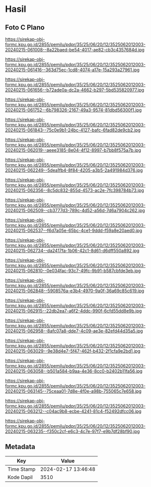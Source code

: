 # Hasil

## Foto C Plano

https://sirekap-obj-formc.kpu.go.id/2855/pemilu/pdpr/35/25/06/20/12/3525062012003-20240215-061008--8a22baed-be54-4017-ae82-cb3c4357684d.jpg

https://sirekap-obj-formc.kpu.go.id/2855/pemilu/pdpr/35/25/06/20/12/3525062012003-20240215-061416--363d75ec-1cd8-4074-a17e-15a293a27961.jpg

https://sirekap-obj-formc.kpu.go.id/2855/pemilu/pdpr/35/25/06/20/12/3525062012003-20240215-061656--b72ade0a-dc2a-4662-b297-5bd535820977.jpg

https://sirekap-obj-formc.kpu.go.id/2855/pemilu/pdpr/35/25/06/20/12/3525062012003-20240215-061752--6b798326-2167-49a3-9574-81dbd56300f1.jpg

https://sirekap-obj-formc.kpu.go.id/2855/pemilu/pdpr/35/25/06/20/12/3525062012003-20240215-061843--75c0e9b1-24bc-4127-bafc-6fad82de9cb2.jpg

https://sirekap-obj-formc.kpu.go.id/2855/pemilu/pdpr/35/25/06/20/12/3525062012003-20240215-062019--aeee3185-8e04-4f12-8997-b7bb8f575a7b.jpg

https://sirekap-obj-formc.kpu.go.id/2855/pemilu/pdpr/35/25/06/20/12/3525062012003-20240215-062249--5dea1fb4-8f84-4205-a3b5-2a491984d376.jpg

https://sirekap-obj-formc.kpu.go.id/2855/pemilu/pdpr/35/25/06/20/12/3525062012003-20240215-062356--8c5dc832-855d-4573-ac2e-7fc398784b73.jpg

https://sirekap-obj-formc.kpu.go.id/2855/pemilu/pdpr/35/25/06/20/12/3525062012003-20240215-062509--cb3777d3-789c-4d52-a56d-7d6a7904c262.jpg

https://sirekap-obj-formc.kpu.go.id/2855/pemilu/pdpr/35/25/06/20/12/3525062012003-20240215-062537--f6d7a05e-65bc-4ce1-9ddd-f59a8e20aed0.jpg

https://sirekap-obj-formc.kpu.go.id/2855/pemilu/pdpr/35/25/06/20/12/3525062012003-20240215-062734--da2417fa-1b06-42c1-8d61-d6dff550a892.jpg

https://sirekap-obj-formc.kpu.go.id/2855/pemilu/pdpr/35/25/06/20/12/3525062012003-20240215-062810--0e034fac-93c7-49fc-9b91-b587cbfde3eb.jpg

https://sirekap-obj-formc.kpu.go.id/2855/pemilu/pdpr/35/25/06/20/12/3525062012003-20240215-062848--5908576a-e3b4-4970-9a0f-36a69c85c619.jpg

https://sirekap-obj-formc.kpu.go.id/2855/pemilu/pdpr/35/25/06/20/12/3525062012003-20240215-062915--22db2ea7-a6f2-4ddc-990f-6cfd55dd8e9b.jpg

https://sirekap-obj-formc.kpu.go.id/2855/pemilu/pdpr/35/25/06/20/12/3525062012003-20240215-062958--8afc07a8-dde7-4c09-ae3e-82efd44d35a5.jpg

https://sirekap-obj-formc.kpu.go.id/2855/pemilu/pdpr/35/25/06/20/12/3525062012003-20240215-063029--9e38d4e7-5f47-462f-b432-2f1cfa9e2bd1.jpg

https://sirekap-obj-formc.kpu.go.id/2855/pemilu/pdpr/35/25/06/20/12/3525062012003-20240215-063058--b501a584-b9aa-4e36-8cc0-b2402b11fa56.jpg

https://sirekap-obj-formc.kpu.go.id/2855/pemilu/pdpr/35/25/06/20/12/3525062012003-20240215-063145--75ceaa01-7d8e-4f0e-a98b-755065c7e658.jpg

https://sirekap-obj-formc.kpu.go.id/2855/pemilu/pdpr/35/25/06/20/12/3525062012003-20240215-063212--c04ac9b8-ecbe-4241-81c4-f52492dfcc06.jpg

https://sirekap-obj-formc.kpu.go.id/2855/pemilu/pdpr/35/25/06/20/12/3525062012003-20240215-063235--f350c2cf-e6c3-4c7e-97f7-e9b7df28bf90.jpg


## Metadata

| Key        | Value               |
| ---------- | ------------------- |
| Time Stamp | 2024-02-17 13:46:48 |
| Kode Dapil | 3510                |




